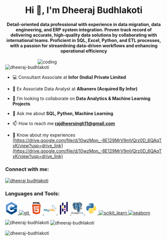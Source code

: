 <h1 align="center">Hi 👋, I'm Dheeraj Budhlakoti</h1>
<h4 align="center">Detail-oriented data professional with experience in data migration, data engineering, and ERP system
integration. Proven track record of delivering accurate, high-quality data solutions by collaborating with
international teams. Proficient in SQL, Excel, Python, and ETL processes, with a passion for streamlining
data-driven workflows and enhancing operational efficiency</h4>

<img align="right" alt="coding" width="400" src="https://cdn.shopaccino.com/igmguru/articles/Data-Analytics-Tutorial.jpg?v=523">

<p align="left"> <img src="https://komarev.com/ghpvc/?username=dheeraj-budhlakoti&label=Profile%20views&color=0e75b6&style=flat" alt="dheeraj-budhlakoti" /> </p>

- 💻 Consultant Associate at **Infor (India) Private Limited**

- 📄 Ex Associate Data Analyst at **Albanero (Acquired By Infor)**

- 👯 I’m looking to collaborate on **Data Analytics & Machine Learning Projects**

- 💬 Ask me about **SQL, Python, Machine Learning**

- 📫 How to reach me **rajdheersingh11@gmail.com**

- 📄 Know about my experiences [https://drive.google.com/file/d/10wzMpn_-8E129MrV9mVQrz0D_6QAqTxK/view?usp=drive_link](https://drive.google.com/file/d/10wzMpn_-8E129MrV9mVQrz0D_6QAqTxK/view?usp=drive_link)

<h3 align="left">Connect with me:</h3>
<p align="left">
<a href="https://www.linkedin.com/in/dheeraj-budhlakoti/" target="blank"><img align="center" src="https://raw.githubusercontent.com/rahuldkjain/github-profile-readme-generator/master/src/images/icons/Social/linked-in-alt.svg" alt="dheeraj budhlakoti" height="30" width="40" /></a>
</p>

<h3 align="left">Languages and Tools:</h3>
<p align="left"> <a href="https://www.w3schools.com/cpp/" target="_blank" rel="noreferrer"> <img src="https://raw.githubusercontent.com/devicons/devicon/master/icons/cplusplus/cplusplus-original.svg" alt="cplusplus" width="40" height="40"/> </a> <a href="https://git-scm.com/" target="_blank" rel="noreferrer"> <img src="https://www.vectorlogo.zone/logos/git-scm/git-scm-icon.svg" alt="git" width="40" height="40"/> </a> <a href="https://www.w3.org/html/" target="_blank" rel="noreferrer"> <img src="https://raw.githubusercontent.com/devicons/devicon/master/icons/html5/html5-original-wordmark.svg" alt="html5" width="40" height="40"/> </a> <a href="https://www.mysql.com/" target="_blank" rel="noreferrer"> <img src="https://raw.githubusercontent.com/devicons/devicon/master/icons/mysql/mysql-original-wordmark.svg" alt="mysql" width="40" height="40"/> </a> <a href="https://pandas.pydata.org/" target="_blank" rel="noreferrer"> <img src="https://raw.githubusercontent.com/devicons/devicon/2ae2a900d2f041da66e950e4d48052658d850630/icons/pandas/pandas-original.svg" alt="pandas" width="40" height="40"/> </a> <a href="https://www.postgresql.org" target="_blank" rel="noreferrer"> <img src="https://raw.githubusercontent.com/devicons/devicon/master/icons/postgresql/postgresql-original-wordmark.svg" alt="postgresql" width="40" height="40"/> </a> <a href="https://www.python.org" target="_blank" rel="noreferrer"> <img src="https://raw.githubusercontent.com/devicons/devicon/master/icons/python/python-original.svg" alt="python" width="40" height="40"/> </a> <a href="https://scikit-learn.org/" target="_blank" rel="noreferrer"> <img src="https://upload.wikimedia.org/wikipedia/commons/0/05/Scikit_learn_logo_small.svg" alt="scikit_learn" width="40" height="40"/> </a> <a href="https://seaborn.pydata.org/" target="_blank" rel="noreferrer"> <img src="https://seaborn.pydata.org/_images/logo-mark-lightbg.svg" alt="seaborn" width="40" height="40"/> </a> </p>

<p><img align="left" src="https://github-readme-stats.vercel.app/api/top-langs?username=dheeraj-budhlakoti&show_icons=true&locale=en&layout=compact" alt="dheeraj-budhlakoti" /></p>

<p>&nbsp;<img align="center" src="https://github-readme-stats.vercel.app/api?username=dheeraj-budhlakoti&show_icons=true&locale=en" alt="dheeraj-budhlakoti" /></p>

<p><img align="center" src="https://github-readme-streak-stats.herokuapp.com/?user=dheeraj-budhlakoti&" alt="dheeraj-budhlakoti" /></p>
